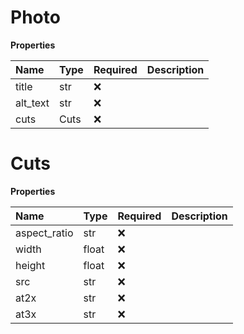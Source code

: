 # Photo

**Properties**

| Name     | Type | Required | Description |
| :------- | :--- | :------- | :---------- |
| title    | str  | ❌       |             |
| alt_text | str  | ❌       |             |
| cuts     | Cuts | ❌       |             |

# Cuts

**Properties**

| Name         | Type  | Required | Description |
| :----------- | :---- | :------- | :---------- |
| aspect_ratio | str   | ❌       |             |
| width        | float | ❌       |             |
| height       | float | ❌       |             |
| src          | str   | ❌       |             |
| at2x         | str   | ❌       |             |
| at3x         | str   | ❌       |             |

<!-- This file was generated by liblab | https://liblab.com/ -->
